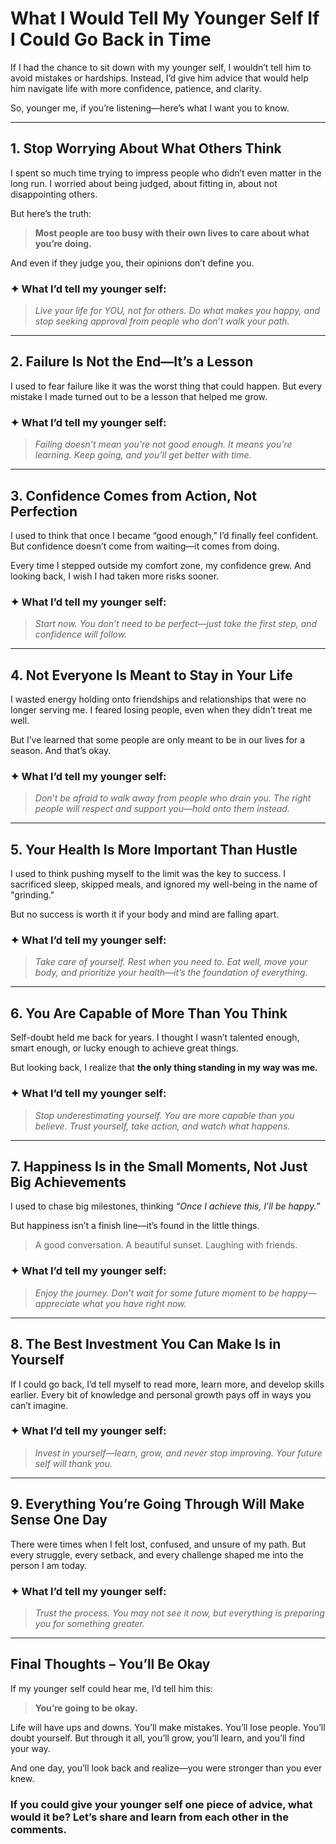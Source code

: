 # **What I Would Tell My Younger Self If I Could Go Back in Time**  

If I had the chance to sit down with my younger self, I wouldn’t tell him to avoid mistakes or hardships. Instead, I’d give him advice that would help him navigate life with more confidence, patience, and clarity.  

So, younger me, if you’re listening—here’s what I want you to know.  

---

## **1. Stop Worrying About What Others Think**  
I spent so much time trying to impress people who didn’t even matter in the long run. I worried about being judged, about fitting in, about not disappointing others.  

But here’s the truth:  
> **Most people are too busy with their own lives to care about what you’re doing.**  

And even if they judge you, their opinions don’t define you.  

### ✦ What I’d tell my younger self:  
> *Live your life for YOU, not for others. Do what makes you happy, and stop seeking approval from people who don’t walk your path.*  

---

## **2. Failure Is Not the End—It’s a Lesson**  
I used to fear failure like it was the worst thing that could happen. But every mistake I made turned out to be a lesson that helped me grow.  

### ✦ What I’d tell my younger self:  
> *Failing doesn’t mean you’re not good enough. It means you’re learning. Keep going, and you’ll get better with time.*  

---

## **3. Confidence Comes from Action, Not Perfection**  
I used to think that once I became “good enough,” I’d finally feel confident. But confidence doesn’t come from waiting—it comes from doing.  

Every time I stepped outside my comfort zone, my confidence grew. And looking back, I wish I had taken more risks sooner.  

### ✦ What I’d tell my younger self:  
> *Start now. You don’t need to be perfect—just take the first step, and confidence will follow.*  

---

## **4. Not Everyone Is Meant to Stay in Your Life**  
I wasted energy holding onto friendships and relationships that were no longer serving me. I feared losing people, even when they didn’t treat me well.  

But I’ve learned that some people are only meant to be in our lives for a season. And that’s okay.  

### ✦ What I’d tell my younger self:  
> *Don’t be afraid to walk away from people who drain you. The right people will respect and support you—hold onto them instead.*  

---

## **5. Your Health Is More Important Than Hustle**  
I used to think pushing myself to the limit was the key to success. I sacrificed sleep, skipped meals, and ignored my well-being in the name of "grinding."  

But no success is worth it if your body and mind are falling apart.  

### ✦ What I’d tell my younger self:  
> *Take care of yourself. Rest when you need to. Eat well, move your body, and prioritize your health—it’s the foundation of everything.*  

---

## **6. You Are Capable of More Than You Think**  
Self-doubt held me back for years. I thought I wasn’t talented enough, smart enough, or lucky enough to achieve great things.  

But looking back, I realize that **the only thing standing in my way was me.**  

### ✦ What I’d tell my younger self:  
> *Stop underestimating yourself. You are more capable than you believe. Trust yourself, take action, and watch what happens.*  

---

## **7. Happiness Is in the Small Moments, Not Just Big Achievements**  
I used to chase big milestones, thinking *“Once I achieve this, I’ll be happy.”*  

But happiness isn’t a finish line—it’s found in the little things.  

> A good conversation. A beautiful sunset. Laughing with friends.  

### ✦ What I’d tell my younger self:  
> *Enjoy the journey. Don’t wait for some future moment to be happy—appreciate what you have right now.*  

---

## **8. The Best Investment You Can Make Is in Yourself**  
If I could go back, I’d tell myself to read more, learn more, and develop skills earlier. Every bit of knowledge and personal growth pays off in ways you can’t imagine.  

### ✦ What I’d tell my younger self:  
> *Invest in yourself—learn, grow, and never stop improving. Your future self will thank you.*  

---

## **9. Everything You’re Going Through Will Make Sense One Day**  
There were times when I felt lost, confused, and unsure of my path. But every struggle, every setback, and every challenge shaped me into the person I am today.  

### ✦ What I’d tell my younger self:  
> *Trust the process. You may not see it now, but everything is preparing you for something greater.*  

---

## **Final Thoughts – You’ll Be Okay**  
If my younger self could hear me, I’d tell him this:  

> **You’re going to be okay.**  

Life will have ups and downs. You’ll make mistakes. You’ll lose people. You’ll doubt yourself. But through it all, you’ll grow, you’ll learn, and you’ll find your way.  

And one day, you’ll look back and realize—you were stronger than you ever knew.  

### **If you could give your younger self one piece of advice, what would it be? Let’s share and learn from each other in the comments.**